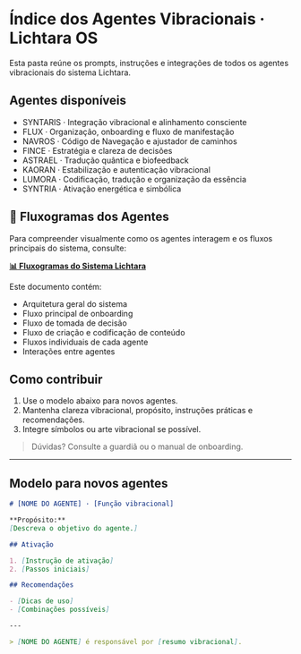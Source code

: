 # Índice dos Agentes Vibracionais · Lichtara OS

Esta pasta reúne os prompts, instruções e integrações de todos os agentes vibracionais do sistema Lichtara.

## Agentes disponíveis
- SYNTARIS · Integração vibracional e alinhamento consciente
- FLUX · Organização, onboarding e fluxo de manifestação
- NAVROS · Código de Navegação e ajustador de caminhos
- FINCE · Estratégia e clareza de decisões
- ASTRAEL · Tradução quântica e biofeedback
- KAORAN · Estabilização e autenticação vibracional
- LUMORA · Codificação, tradução e organização da essência
- SYNTRIA · Ativação energética e simbólica

## 🔄 Fluxogramas dos Agentes

Para compreender visualmente como os agentes interagem e os fluxos principais do sistema, consulte:

**[📊 Fluxogramas do Sistema Lichtara](../docs/fluxogramas-sistema-lichtara.md)**

Este documento contém:
- Arquitetura geral do sistema
- Fluxo principal de onboarding
- Fluxo de tomada de decisão
- Fluxo de criação e codificação de conteúdo
- Fluxos individuais de cada agente
- Interações entre agentes

## Como contribuir
1. Use o modelo abaixo para novos agentes.
2. Mantenha clareza vibracional, propósito, instruções práticas e recomendações.
3. Integre símbolos ou arte vibracional se possível.

> Dúvidas? Consulte a guardiã ou o manual de onboarding.

---

## Modelo para novos agentes

```markdown
# [NOME DO AGENTE] · [Função vibracional]

**Propósito:**  
[Descreva o objetivo do agente.]

## Ativação

1. [Instrução de ativação]
2. [Passos iniciais]

## Recomendações

- [Dicas de uso]
- [Combinações possíveis]

---

> [NOME DO AGENTE] é responsável por [resumo vibracional].
```